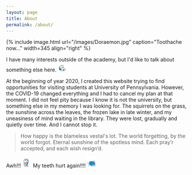 ```yaml
---
layout: page
title: About
permalink: /about/
---
```


{% include image.html url="/images/Doraemon.jpg" caption="Toothache now..." width=345 align="right" %}

I have many interests outside of the academy, but I'd like to talk about something else here. <img src="/images/Doraemon-4.gif" width= "5%" class="align-left" alt="">

At the beginning of year 2020, I created this website trying to find opportunities for visiting students at University of Pennsylvania. However, the COVID-19 changed everything and I had to cancel my plan at that moment. I did not feel pity because I know it is not the university, but something else in my memory I was looking for. The squirrels on the grass, the sunshine across the leaves, the frozen lake in late winter, and my uneasiness of mind waiting in the library. They were lost, gradually and quietly over time. And I cannot stop it.

>How happy is the blameless vestal's lot. The world forgetting, by the world forgot. Eternal sunshine of the spotless mind. Each pray’r accepted, and each wish resign’d.

Awh!!! <img src="/images/Doraemon-3.gif" width= "5%" class="align-left" alt=""> My teeth hurt again!!!!<img src="/images/Doraemon-5.gif" width= "6%" class="align-left" alt="">
